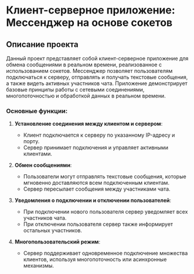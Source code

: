 # Клиент-серверное приложение: Мессенджер на основе сокетов

## Описание проекта

Данный проект представляет собой клиент-серверное приложение для обмена сообщениями в реальном времени, реализованное с использованием сокетов. Мессенджер позволяет пользователям подключаться к серверу, отправлять и получать текстовые сообщения, а также видеть активных участников чата. Приложение демонстрирует базовые принципы работы с сетевыми соединениями, многопоточностью и обработкой данных в реальном времени.

### Основные функции:
1. **Установление соединения между клиентом и сервером**:
   - Клиент подключается к серверу по указанному IP-адресу и порту.
   - Сервер принимает подключения и управляет активными клиентами.

2. **Обмен сообщениями**:
   - Пользователи могут отправлять текстовые сообщения, которые мгновенно доставляются всем подключенным клиентам.
   - Сервер пересылает сообщения между участниками чата.

3. **Уведомления о подключении и отключении пользователей**:
   - При подключении нового пользователя сервер уведомляет всех участников чата.
   - При отключении пользователя сервер также информирует остальных участников.

4. **Многопользовательский режим**:
   - Сервер поддерживает одновременное подключение множества клиентов, используя многопоточность или асинхронные механизмы.
